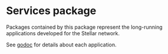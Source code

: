 # Services package

Packages contained by this package represent the long-running applications developed for the Stellar network.

See [godoc](https://godoc.org/github.com/pownieh/stellar_go/services) for details about each application.